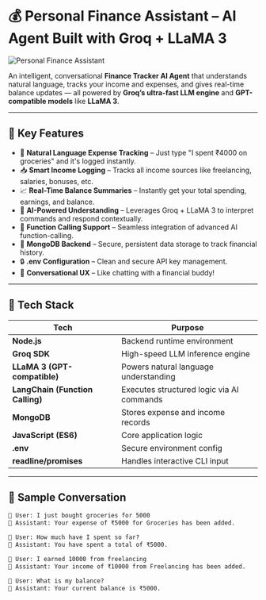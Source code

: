 # 💰 Personal Finance Assistant – AI Agent Built with Groq + LLaMA 3

![Personal Finance Assistant](https://github.com/user-attachments/assets/b813bb12-7499-40cf-89fc-9892a5dbdebf)

An intelligent, conversational **Finance Tracker AI Agent** that understands natural language, tracks your income and expenses, and gives real-time balance updates — all powered by **Groq’s ultra-fast LLM engine** and **GPT-compatible models** like **LLaMA 3**.

---

## 🧠 Key Features

- 🧾 **Natural Language Expense Tracking** – Just type "I spent ₹4000 on groceries" and it's logged instantly.
- 📥 **Smart Income Logging** – Tracks all income sources like freelancing, salaries, bonuses, etc.
- 📈 **Real-Time Balance Summaries** – Instantly get your total spending, earnings, and balance.
- 🤖 **AI-Powered Understanding** – Leverages Groq + LLaMA 3 to interpret commands and respond contextually.
- 🧩 **Function Calling Support** – Seamless integration of advanced AI function-calling.
- 💾 **MongoDB Backend** – Secure, persistent data storage to track financial history.
- 🔒 **.env Configuration** – Clean and secure API key management.
- 💬 **Conversational UX** – Like chatting with a financial buddy!

---

## 🚀 Tech Stack

| Tech                      | Purpose                                             |
|---------------------------|-----------------------------------------------------|
| **Node.js**               | Backend runtime environment                         |
| **Groq SDK**              | High-speed LLM inference engine                     |
| **LLaMA 3 (GPT-compatible)** | Powers natural language understanding          |
| **LangChain (Function Calling)** | Executes structured logic via AI commands   |
| **MongoDB**               | Stores expense and income records                   |
| **JavaScript (ES6)**      | Core application logic                              |
| **.env**                  | Secure environment config                           |
| **readline/promises**     | Handles interactive CLI input                       |

---

## 🧪 Sample Conversation

```txt
👤 User: I just bought groceries for 5000  
🤖 Assistant: Your expense of ₹5000 for Groceries has been added.

👤 User: How much have I spent so far?  
🤖 Assistant: You have spent a total of ₹5000.

👤 User: I earned 10000 from freelancing  
🤖 Assistant: Your income of ₹10000 from Freelancing has been added.

👤 User: What is my balance?  
🤖 Assistant: Your current balance is ₹5000.
